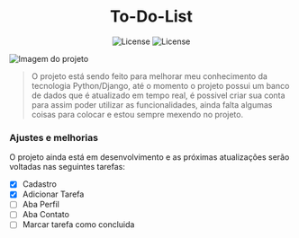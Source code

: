 <h1 align="center">
 To-Do-List 
</h1>

<p align= "center">
<img alt="License" src="https://img.shields.io/github/license/joaopver10/To-Do-List">

<img alt="License" src="https://img.shields.io/github/last-commit/joaopver10/To-Do-List">
</p>


<img src="https://i.imgur.com/L58kcp0.png" alt="Imagem do projeto">



> O projeto está sendo feito para melhorar meu conhecimento da tecnologia Python/Django, até o momento o projeto possui um banco de dados que é atualizado em tempo real, é possivel criar sua conta para assim poder utilizar as funcionalidades, ainda falta algumas coisas para colocar e estou sempre mexendo no projeto.



### Ajustes e melhorias

O projeto ainda está em desenvolvimento e as próximas atualizações serão voltadas nas seguintes tarefas:

- [x] Cadastro
- [x] Adicionar Tarefa
- [ ] Aba Perfil
- [ ] Aba Contato
- [ ] Marcar tarefa como concluida 
